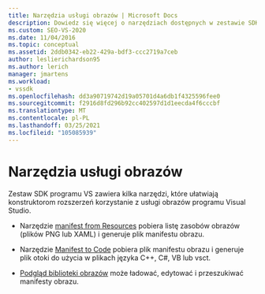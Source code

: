 ```yaml
---
title: Narzędzia usługi obrazów | Microsoft Docs
description: Dowiedz się więcej o narzędziach dostępnych w zestawie SDK programu Visual Studio, które ułatwiają tworzenie rozszerzeń przy użyciu usługi obrazów programu Visual Studio.
ms.custom: SEO-VS-2020
ms.date: 11/04/2016
ms.topic: conceptual
ms.assetid: 2ddb0342-eb22-429a-bdf3-ccc2719a7ceb
author: leslierichardson95
ms.author: lerich
manager: jmartens
ms.workload:
- vssdk
ms.openlocfilehash: dd3a90719742d19a05701d4a6db1f4325596fee0
ms.sourcegitcommit: f2916d8fd296b92cc402597d1d1eecda4f6cccbf
ms.translationtype: MT
ms.contentlocale: pl-PL
ms.lasthandoff: 03/25/2021
ms.locfileid: "105085939"
---
```

# <a name="image-service-tools"></a>Narzędzia usługi obrazów
Zestaw SDK programu VS zawiera kilka narzędzi, które ułatwiają konstruktorom rozszerzeń korzystanie z usługi obrazów programu Visual Studio.

- Narzędzie [manifest from Resources](../../extensibility/internals/manifest-from-resources.md) pobiera listę zasobów obrazów (plików PNG lub XAML) i generuje plik manifestu obrazu.

- Narzędzie [Manifest to Code](../../extensibility/internals/manifest-to-code.md) pobiera plik manifestu obrazu i generuje plik otoki do użycia w plikach języka C++, C#, VB lub vsct.

- [Podgląd biblioteki obrazów](../../extensibility/internals/image-library-viewer.md) może ładować, edytować i przeszukiwać manifesty obrazu.
